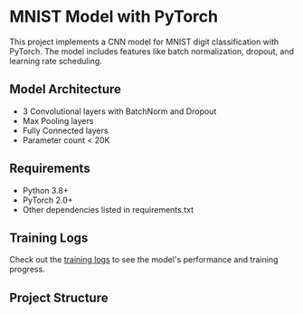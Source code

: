 # MNIST Model with PyTorch

This project implements a CNN model for MNIST digit classification with PyTorch. The model includes features like batch normalization, dropout, and learning rate scheduling.

## Model Architecture
- 3 Convolutional layers with BatchNorm and Dropout
- Max Pooling layers
- Fully Connected layers
- Parameter count < 20K

## Requirements
- Python 3.8+
- PyTorch 2.0+
- Other dependencies listed in requirements.txt

## Training Logs
Check out the [training logs](src/train.log) to see the model's performance and training progress.

## Project Structure